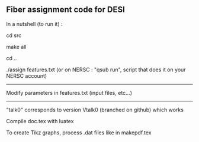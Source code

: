 Fiber assignment code for DESI
------------------------------------------------------
In a nutshell (to run it) :

cd src

make all

cd ..

./assign features.txt (or on NERSC : "qsub run", script that does it on your NERSC account)

------------------------------------------------------

Modify parameters in features.txt (input files, etc...)


------------------------------------------------------

"talk0" corresponds to version Vtalk0 (branched on github) which works

Compile doc.tex with luatex

To create Tikz graphs, process .dat files like in makepdf.tex

